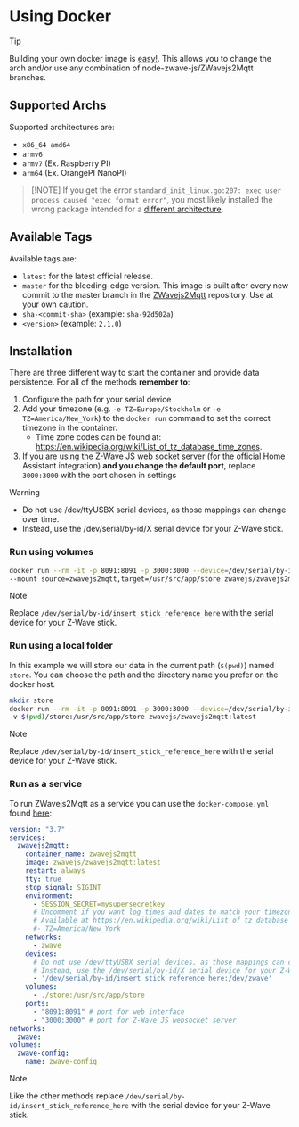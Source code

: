 
# Using Docker

> [!TIP]
> Building your own docker image is [easy!](development/custom-docker.md). This allows you to change the arch and/or use any combination of node-zwave-js/ZWavejs2Mqtt branches.

## Supported Archs

Supported architectures are:

- `x86_64 amd64`
- `armv6`
- `armv7` (Ex. Raspberry PI)
- `arm64` (Ex. OrangePI NanoPI)

> [!NOTE] If you get the error `standard_init_linux.go:207: exec user process caused "exec format error"`, you most likely installed the wrong package intended for a [different architecture](https://github.com/zwave-js/zwavejs2mqtt/tree/master/docs/troubleshooting/improper-arch.md).

## Available Tags

Available tags are:

- `latest` for the latest official release.
- `master` for the bleeding-edge version. This image is built after every new commit to the master branch in the [ZWavejs2Mqtt](https://github.com/zwave-js/zwavejs2mqtt/commits/master) repository. Use at your own caution.
- `sha-<commit-sha>` (example: `sha-92d502a`)
- `<version>` (example: `2.1.0`)

## Installation

There are three different way to start the container and provide data persistence. For all of the methods **remember to**:

1. Configure the path for your serial device
2. Add your timezone (e.g. `-e TZ=Europe/Stockholm` or `-e TZ=America/New_York`) to the `docker run` command to set the correct timezone in the container.
    - Time zone codes can be found at: <https://en.wikipedia.org/wiki/List_of_tz_database_time_zones>.
3. If you are using the Z-Wave JS web socket server (for the official Home Assistant integration) **and you change the default port**, replace `3000:3000` with the port chosen in settings

> [!WARNING]
>
> - Do not use /dev/ttyUSBX serial devices, as those mappings can change over time.
> - Instead, use the /dev/serial/by-id/X serial device for your Z-Wave stick.

### Run using volumes

```bash
docker run --rm -it -p 8091:8091 -p 3000:3000 --device=/dev/serial/by-id/insert_stick_reference_here:/dev/zwave \
--mount source=zwavejs2mqtt,target=/usr/src/app/store zwavejs/zwavejs2mqtt:latest
```

> [!NOTE]
> Replace `/dev/serial/by-id/insert_stick_reference_here` with the serial device for your Z-Wave stick.

### Run using a local folder

In this example we will store our data in the current path (`$(pwd)`) named `store`. You can choose the path and the directory name you prefer on the docker host.

```bash
mkdir store
docker run --rm -it -p 8091:8091 -p 3000:3000 --device=/dev/serial/by-id/insert_stick_reference_here:/dev/zwave \
-v $(pwd)/store:/usr/src/app/store zwavejs/zwavejs2mqtt:latest
```

> [!NOTE]
> Replace `/dev/serial/by-id/insert_stick_reference_here` with the serial device for your Z-Wave stick.

### Run as a service

To run ZWavejs2Mqtt as a service you can use the `docker-compose.yml` found [here](./docker-compose.yml):

```yml
version: "3.7"
services:
  zwavejs2mqtt:
    container_name: zwavejs2mqtt
    image: zwavejs/zwavejs2mqtt:latest
    restart: always
    tty: true
    stop_signal: SIGINT
    environment:
      - SESSION_SECRET=mysupersecretkey
      # Uncomment if you want log times and dates to match your timezone instead of UTC
      # Available at https://en.wikipedia.org/wiki/List_of_tz_database_time_zones
      #- TZ=America/New_York
    networks:
      - zwave
    devices:
      # Do not use /dev/ttyUSBX serial devices, as those mappings can change over time.
      # Instead, use the /dev/serial/by-id/X serial device for your Z-Wave stick.
      - '/dev/serial/by-id/insert_stick_reference_here:/dev/zwave'
    volumes:
      - ./store:/usr/src/app/store
    ports:
      - "8091:8091" # port for web interface
      - "3000:3000" # port for Z-Wave JS websocket server
networks:
  zwave:
volumes:
  zwave-config:
    name: zwave-config
```

> [!NOTE]
> Like the other methods replace `/dev/serial/by-id/insert_stick_reference_here` with the serial device for your Z-Wave stick.
